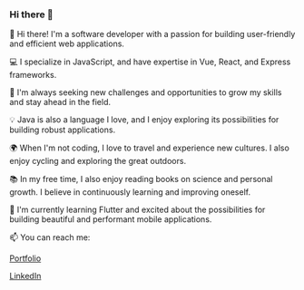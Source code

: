 ### Hi there 👋

👋 Hi there! I'm a software developer with a passion for building user-friendly and efficient web applications.

💻 I specialize in JavaScript, and have expertise in Vue, React, and Express frameworks.

🚀 I'm always seeking new challenges and opportunities to grow my skills and stay ahead in the field.

💡 Java is also a language I love, and I enjoy exploring its possibilities for building robust applications.

🌍 When I'm not coding, I love to travel and experience new cultures. I also enjoy cycling and exploring the great outdoors.

📚 In my free time, I also enjoy reading books on science and personal growth. I believe in continuously learning and improving oneself.

🌱 I'm currently learning Flutter and excited about the possibilities for building beautiful and performant mobile applications.

📫 You can reach me:

[Portfolio](https://hectorfonseca.dev)

[LinkedIn](https://www.linkedin.com/in/hectorfonsecap/)
    
